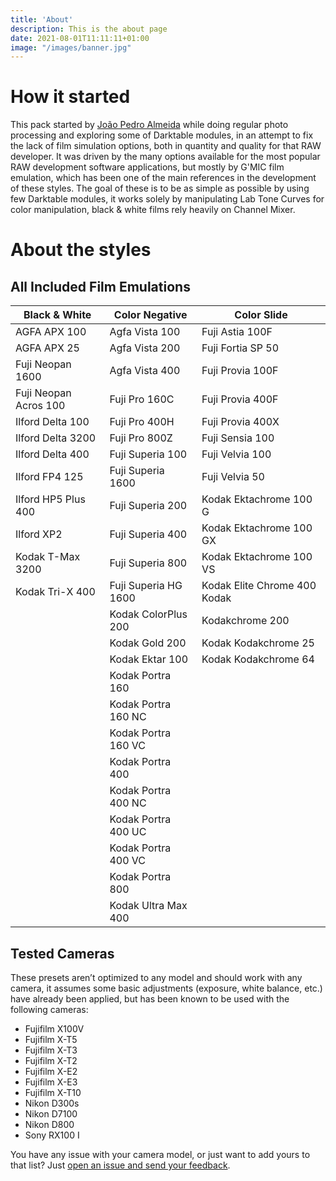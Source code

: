```yaml
---
title: 'About'
description: This is the about page
date: 2021-08-01T11:11:11+01:00
image: "/images/banner.jpg"
---
```

# How it started
This pack started by [João Pedro Almeida](www.joaoalmeidaphotography.com) while doing regular photo processing and exploring some of Darktable modules, in an attempt to fix the lack of film simulation options, both in quantity and quality for that RAW developer. It was driven by the many options available for the most popular RAW development software applications, but mostly by G'MIC film emulation, which has been one of the main references in the development of these styles. The goal of these is to be as simple as possible by using few Darktable modules, it works solely by manipulating Lab Tone Curves for color manipulation, black & white films rely heavily on Channel Mixer.

# About the styles
## All Included Film Emulations
|Black & White|Color Negative|Color Slide|
|---|---|---|
|AGFA APX 100|Agfa Vista 100|Fuji Astia 100F|
|AGFA APX 25|Agfa Vista 200|Fuji Fortia SP 50|
|Fuji Neopan 1600|Agfa Vista 400|Fuji Provia 100F|
|Fuji Neopan Acros 100|Fuji Pro 160C|Fuji Provia 400F|
|Ilford Delta 100|Fuji Pro 400H|Fuji Provia 400X|
|Ilford Delta 3200|Fuji Pro 800Z|Fuji Sensia 100|
|Ilford Delta 400|Fuji Superia 100|Fuji Velvia 100|
|Ilford FP4 125|Fuji Superia 1600|Fuji Velvia 50|
|Ilford HP5 Plus 400|Fuji Superia 200|Kodak Ektachrome 100 G|
|Ilford XP2|Fuji Superia 400|Kodak Ektachrome 100 GX|
|Kodak T-Max 3200|Fuji Superia 800|Kodak Ektachrome 100 VS|
|Kodak Tri-X 400|Fuji Superia HG 1600|Kodak Elite Chrome 400 Kodak|
||Kodak ColorPlus 200|Kodakchrome 200|
||Kodak Gold 200|Kodak Kodakchrome 25|
||Kodak Ektar 100|Kodak Kodakchrome 64|
||Kodak Portra 160||
||Kodak Portra 160 NC||
||Kodak Portra 160 VC||
||Kodak Portra 400||
||Kodak Portra 400 NC||
||Kodak Portra 400 UC||
||Kodak Portra 400 VC||
||Kodak Portra 800||
||Kodak Ultra Max 400||

## Tested Cameras
These presets aren’t optimized to any model and should work with any camera, it assumes some basic adjustments (exposure, white balance, etc.) have already been applied, but has been known to be used with the following cameras:

- Fujifilm X100V
- Fujifilm X-T5
- Fujifilm X-T3
- Fujifilm X-T2
- Fujifilm X-E2
- Fujifilm X-E3
- Fujifilm X-T10
- Nikon D300s
- Nikon D7100
- Nikon D800
- Sony RX100 I

You have any issue with your camera model, or just want to add yours to that list? Just [open an issue and send your feedback](https://github.com/t3mujin/t3mujinpack/issues/new/choose).